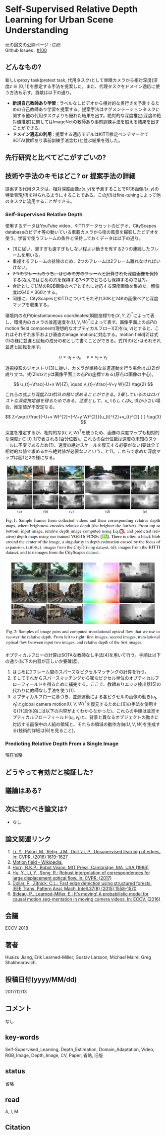 # Self-Supervised Relative Depth Learning for Urban Scene Understanding

元の論文の公開ページ : [CVF](http://openaccess.thecvf.com/content_ECCV_2018/html/Huaizu_Jiang_Self-Supervised_Relative_Depth_ECCV_2018_paper.html)  
Github Issues : [#100](https://github.com/Obarads/obarads.github.io/issues/100)

## どんなもの?
新しいproxy task(pretext task, 代用タスク)として単眼カメラから相対深度(深度$z\in[0,1]$)を想定する手法を提案した。また、代理タスクをドメイン適応に使う方法も示す。貢献は以下の通り。

- **新規自己教師あり学習** : ラベルなしビデオから相対的な奥行きを予測するための自己教師あり学習を提案する。提案手法はセグメンテーションタスクに関する他の代用タスクよりも優れた結果を出す。絶対的な深度推定(深度の絶対値推定)に関してはImageNetの教師あり事前訓練手法を超える結果を出すことができる。
- **ドメイン適応の利用** : 提案する適応モデルはKITTI推定ベンチマークでSOTA(教師あり事前訓練手法含む)と並ぶ結果を残した。

## 先行研究と比べてどこがすごいの?

## 技術や手法のキモはどこ? or 提案手法の詳細
提案する代用タスクは、相対深度画像$z(x,y)$を予測することでRGB画像$I(x,y)$の特徴表現$f(I)$を得られるようにすることである。この$f(I)$はfine-tuningによって他のタスクに流用することができる。

### Self-Supervised Relative Depth
使用するデータはYouTube video、KITTIデータセットのビデオ、CityScapes databaseのビデオ等の動いている車載カメラから街の風景を撮影したビデオを使う。学習で使うフレームの条件と保持しておくデータは以下の通り。

- [1]に従い、遅すぎも速すぎもしない程よい動きを有する2つの連続したフレームを用いる。
- 重複するフレームの排除のため、2つのフレームは2フレーム離れなければいけない。
- ~~2つのフレームのうち、はじめの方のフレームと計算された深度画像を保持する(なんではじめの方を保持する?ペアでどちらも保持するのでは?)。~~
- 合計として1.1MのRGB画像のペアとそれに対応する深度画像を集めた。解像度は$640\times 360$とする。
- 同様に、CityScapesとKITTIについてそれぞれ30Kと24Kの画像ペアと深度マップを収集する。

環境内の点$P$のinstantaneous coordinates(瞬間座標?)を$(X, Y, Z)^{T}$によって表し、環境内のカメラの並進速度を$(U, V, W)^{T}$によって表す。画像平面上の点$P$のmotion field component(理想的なオプティカルフロー)[2]を$(u,v)$とすると、これはそれぞれ水平および垂直のimage motionに対応する。motion field[2]は式(1)の様に並進と回転の成分の和として書くことができる。式(1)の$t$と$r$はそれぞれ並進と回転を示す。

$$
u=u_{t}+u_{r}, \quad v=v_{t}+v_{r} \tag{1}
$$

透視投影のジオメトリ[3]に従い、カメラが単純な並進運動を行う場合は式(2)が成り立つ。式(2)の$x$と$y$は画像平面上の点$P$の座標である(原点は画像の中心)。

$$
u_{t}=\frac{-U+x W}{Z}, \quad v_{t}=\frac{-V+y W}{Z} \tag{2}
$$

これらの式より深度$Zは式(3)の様に求めることができる。2乗しているのはロバストな深度推定値を得るためである。注意として、$u_ t$もしくは$v_ t$が小さい場合、推定値が不安定なる。

$$
Z=\sqrt{\frac{(-U+x W)^{2}+(-V+y W)^{2}}{u_{t}^{2}+v_{t}^{2} } } \tag{3}
$$

深度を推定するが、相対的な$(U,V,W)^T$を使うため、画像の深度マップも相対的な深度$z\in[0,1]$で表される(百分位数)。これらの百分位数は速度の未知のスケールに不変であるため(?)、速度の絶対スケールを復元する必要がない(要は全て相対的な値で求めるから絶対値が必要ないということ?)。これらで求めた深度マップは図1と2の様になる。

![fig1](img/SRDLfUSU/fig1.png)

![fig2](img/SRDLfUSU/fig2.png)

オプティカルフローの計算はSOTAな教師なし手法[4]を用いて行う。手順は以下の通り(以下の内容が正しいか要確認)。

1. はじめに2フレーム間のスパーズなピクセルマッチングの計算を行う。
2. そしてそれからスパースマッチングから密なピクセル単位のオプティカルフローフィールドを得るために補完する。ここで、教師ありエッジ検出器[5]の代わりに教師なし手法を使う[1].
3. オプティカルフローに基づき、並進運動による各ピクセルの画像の動き$(u_ t,v_ t)$とglobal camera motion$(U,V,W)^T$を復元するために[6]の手法を使用する(?)(具体的には以下の内容がよくわからなかった)。これらの手順は並進オプティカルフローフィールド$(u_ t, v_ t)$と、背景と異なるオブジェクトの動きに対応する画像中の人組の領域と、それらの領域の動作方向$(U,V,W)$を生成する(技術的詳細は[6]を見ること)。

### Predicting Relative Depth From a Single Image
現在省略

## どうやって有効だと検証した?

## 議論はある?

## 次に読むべき論文は?
- なし

## 論文関連リンク
1. [Li, Y., Paluri, M., Rehg, J.M., Doll ́ ar, P.: Unsupervised learning of edges. In: CVPR. (2016) 1619–1627](https://arxiv.org/abs/1511.04166)
2. [Motion field - Wikipedia.](https://en.wikipedia.org/wiki/Motion_field)
3. [Horn, B.K.P.: Robot Vision. MIT Press, Cambridge, MA, USA (1986)](https://www.amazon.co.jp/Vision-Electrical-Engineering-Computer-Science/dp/0262081598)
4. [Hu, Y., Li, Y., Song, R.: Robust interpolation of correspondences for large displacement optical flow. In: CVPR. (2017)](http://openaccess.thecvf.com/content_cvpr_2017/papers/Hu_Robust_Interpolation_of_CVPR_2017_paper.pdf)
5. [Dollar, P., Zitnick, C.L.: Fast edge detection using structured forests. IEEE Trans. Pattern Anal. Mach. Intell.37(8) (2015) 1558–1570](https://arxiv.org/pdf/1406.5549.pdf)
6. [Bideau, P., Learned-Miller, E.: It’s moving! A probabilistic model for causal motion seg-mentation in moving camera videos. In: ECCV. (2016)](https://arxiv.org/abs/1604.00136)

## 会議
ECCV 2018

## 著者
Huaizu Jiang, Erik Learned-Miller, Gustav Larsson, Michael Maire, Greg Shakhnarovich.

## 投稿日付(yyyy/MM/dd)
2017/12/13

## コメント
なし

## key-words
Self-Supervised_Learning, Depth_Estimation, Domain_Adaptation, Video, RGB_Image, Depth_Image, CV, Paper, 省略, 旧版

## status
省略

## read
A, I, M

## Citation
